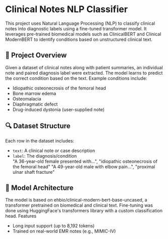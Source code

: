# Clinical Notes NLP Classifier

This project uses Natural Language Processing (NLP) to classify clinical notes into diagnostic labels using a fine-tuned transformer model. It leverages pre-trained biomedical models such as ClinicalBERT and Clinical ModernBERT to identify conditions based on unstructured clinical text.

## 🧠 Project Overview

Given a dataset of clinical notes along with patient summaries, an individual note and paired diagnosis label were extracted. The model learns to predict the correct condition based on the text. Example conditions include:
- Idiopathic osteonecrosis of the femoral head  
- Bone marrow edema  
- Osteomalacia  
- Diaphragmatic defect  
- Drug-induced dystonia (user-supplied note)

## 🔍 Dataset Structure
Each row in the dataset includes:
- `text`: A clinical note or case description  
- `label`: The diagnosis/condition  
"A 36-year-old female presented with...", "idiopathic osteonecrosis of the femoral head"
"A 49-year-old male with elbow pain...", "proximal ulnar shaft fracture"

## 🧪 Model Architecture
The model is based on ehbio/clinical-modern-bert-base-uncased, a transformer pretrained on biomedical and clinical text. Fine-tuning was done using HuggingFace's transformers library with a custom classification head.
Features
- Long input support (up to 8,192 tokens)
- Trained on real-world EMR notes (e.g., MIMIC-IV)
